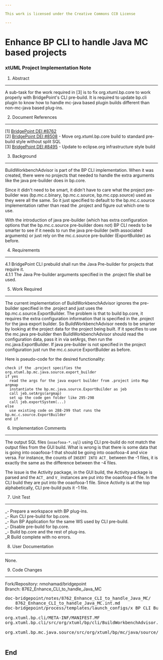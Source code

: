 ```yaml
---

This work is licensed under the Creative Commons CC0 License

---
```


# Enhance BP CLI to handle Java MC based projects
### xtUML Project Implementation Note

1. Abstract
-----------
A sub-task for the work required in [3] is to fix org.xtuml.bp.core to 
work properly with BridgePoint's CLI pre-build. It is required to update bp.cli 
plugin to know how to handle mc-java based plugin builds different than 
non-mc-java based plug-ins.

2. Document References
----------------------
[1] [BridgePoint DEI #8762](https://support.onefact.net/redmine/issues/8762)   
[2] [BridgePoint DEI #8508](https://support.onefact.net/redmine/issues/8508) - Move org.xtuml.bp.core build to standard pre-build style without split SQL    
[3] [BridgePoint DEI #8495](https://support.onefact.net/redmine/issues/8495) - Update to eclipse.org infrastructure style build    

3. Background
-------------
  BuildWorkbenchAdvisor is part of the BP CLI implementation. When it was created, 
there were no projects that needed to handle the extra arguments like the java 
pre-builder does in bp.core.

  Since it didn't need to be smart, it didn't have to care what the project 
pre-builder was (bp.mc.c.binary, bp.mc.c.source, bp.mc.cpp.source) used as they were 
all the same.  So it just specified to default to the bp.mc.c.source 
implementation rather than read the .project and figure out which one to use.   

  With the introduction of java pre-builder (which has extra configuration options that 
the bp.mc.c.source pre-builder does not) BP CLI needs to be smarter to see if it 
needs to run the java pre-builder (with associated arguments) or just rely on 
the mc.c.source pre-builder (ExportBuilder) as before.

4. Requirements
---------------
4.1  BridgePoint CLI prebuild shall run the Java Pre-builder for projects that require it.   
4.1.1  The Java Pre-builder arguments specified in the .project file shall be used.  

5. Work Required
----------------
  The current implementation of BuildWorkbenchAdvisor ignores the pre-builder specified in the .project and just 
uses the bp.mc.c.source.ExportBuilder. The problem is that to build bp.core, it requires 
the extra configuration information that is specified in the .project for the 
java export builder. So BuildWorkbenchAdvisor needs to be  smarter by looking 
at the project data for the project being built. If it specifies to use the 
mc.java pre-builder then BuildWorkbenchAdvisor should read the configuration data, pass it in via 
setArgs, then run the mc.java.ExportBuilder. If java pre-builder is not 
specified in the project configuration just run the mc.c.source ExportBuilder 
as before.   

Here is pseudo-code for the desired functionality:  
```
check if the .project specifies the org.xtuml.bp.mc.java.source.export_builder
if yes
  read the args for the java export builder from .project into Map argmap
  instantiate the bp.mc.java.source.ExportBuilder as jeb
  call jeb.setArgs(argmap)
  set up the code gen folder like 295-298
  call jeb.exportSystem(...)
else
  use existing code on 288-299 that runs the bp.mc.c.source.ExportBuilder
end if
```

6. Implementation Comments
--------------------------
   The output SQL files (```ooaofooa-*.sql```) using CLI pre-build do not match the output 
files from the GUI build. What is wrong is that there is some data that is 
going into ooaofooa-1 that should be going into ooaofooa-4 and vice versa.
For instance, the counts of ```INSERT INTO ACT_``` between the -1 files, it is 
exactly the same as the difference between the -4 files.  
 
The issue is the Activity package, in the GUI build, the Activity package is 
parsed and the ```ACT_``` and ```V_``` instances are put into the ooaofooa-4 file. In the
CLI build they are put into the ooaofooa-1 file. Since Activity is at the top 
alphabetically, CLI pre-build puts it -1 file.   

7. Unit Test
------------
_- Prepare a workspace with BP plug-ins.  
_- Run CLI pre-build for bp.core.  
_- Run BP Application for the same WS used by CLI pre-build.   
_- Disable pre-build for bp.core.   
_- Build bp.core and the rest of plug-ins.  
_R Build complete with no errors.   


8. User Documentation
---------------------
None.

9. Code Changes
---------------
Fork/Repository: nmohamad/bridgepoint  
Branch: 8762_Enhance_CLI_to_handle_Java_MC   

<pre>
doc-bridgepoint/notes/8762_Enhance_CLI_to_handle_Java_MC/
    8762_Enhance_CLI_to_handle_Java_MC.int.md
doc-bridgepoint/process/templates/launch_configs/x BP CLI Build.launch

org.xtuml.bp.cli/META-INF/MANIFEST.MF
org.xtuml.bp.cli/src/org/xtuml/bp/cli/BuildWorkbenchAdvisor.java

org.xtuml.bp.mc.java.source/src/org/xtuml/bp/mc/java/source/ExportBuilder.java

</pre>

End
---

